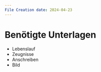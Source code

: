 ```yaml
---
File Creation date: 2024-04-23
---
```

# Benötigte Unterlagen
- Lebenslauf
- Zeugnisse
- Anschreiben
- Bild
